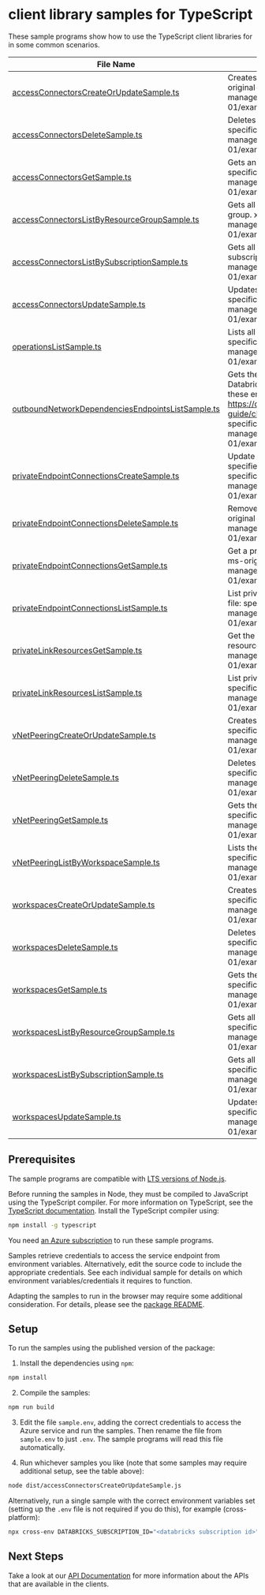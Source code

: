 # client library samples for TypeScript

These sample programs show how to use the TypeScript client libraries for in some common scenarios.

| **File Name**                                                                                       | **Description**                                                                                                                                                                                                                                                                                                                                                                                                                                    |
| --------------------------------------------------------------------------------------------------- | -------------------------------------------------------------------------------------------------------------------------------------------------------------------------------------------------------------------------------------------------------------------------------------------------------------------------------------------------------------------------------------------------------------------------------------------------- |
| [accessConnectorsCreateOrUpdateSample.ts][accessconnectorscreateorupdatesample]                     | Creates or updates azure databricks accessConnector. x-ms-original-file: specification/databricks/resource-manager/Microsoft.Databricks/stable/2023-05-01/examples/AccessConnectorCreateOrUpdate.json                                                                                                                                                                                                                                              |
| [accessConnectorsDeleteSample.ts][accessconnectorsdeletesample]                                     | Deletes the azure databricks accessConnector. x-ms-original-file: specification/databricks/resource-manager/Microsoft.Databricks/stable/2023-05-01/examples/AccessConnectorDelete.json                                                                                                                                                                                                                                                             |
| [accessConnectorsGetSample.ts][accessconnectorsgetsample]                                           | Gets an azure databricks accessConnector. x-ms-original-file: specification/databricks/resource-manager/Microsoft.Databricks/stable/2023-05-01/examples/AccessConnectorGet.json                                                                                                                                                                                                                                                                    |
| [accessConnectorsListByResourceGroupSample.ts][accessconnectorslistbyresourcegroupsample]           | Gets all the azure databricks accessConnectors within a resource group. x-ms-original-file: specification/databricks/resource-manager/Microsoft.Databricks/stable/2023-05-01/examples/AccessConnectorsListByResourceGroup.json                                                                                                                                                                                                                     |
| [accessConnectorsListBySubscriptionSample.ts][accessconnectorslistbysubscriptionsample]             | Gets all the azure databricks accessConnectors within a subscription. x-ms-original-file: specification/databricks/resource-manager/Microsoft.Databricks/stable/2023-05-01/examples/AccessConnectorsListBySubscriptionId.json                                                                                                                                                                                                                      |
| [accessConnectorsUpdateSample.ts][accessconnectorsupdatesample]                                     | Updates an azure databricks accessConnector. x-ms-original-file: specification/databricks/resource-manager/Microsoft.Databricks/stable/2023-05-01/examples/AccessConnectorPatchUpdate.json                                                                                                                                                                                                                                                         |
| [operationsListSample.ts][operationslistsample]                                                     | Lists all of the available RP operations. x-ms-original-file: specification/databricks/resource-manager/Microsoft.Databricks/stable/2023-02-01/examples/OperationsList.json                                                                                                                                                                                                                                                                        |
| [outboundNetworkDependenciesEndpointsListSample.ts][outboundnetworkdependenciesendpointslistsample] | Gets the list of endpoints that VNET Injected Workspace calls Azure Databricks Control Plane. You must configure outbound access with these endpoints. For more information, see https://docs.microsoft.com/azure/databricks/administration-guide/cloud-configurations/azure/udr x-ms-original-file: specification/databricks/resource-manager/Microsoft.Databricks/stable/2023-02-01/examples/OutboundNetworkDependenciesEndpointsList.json |
| [privateEndpointConnectionsCreateSample.ts][privateendpointconnectionscreatesample]                 | Update the status of a private endpoint connection with the specified name x-ms-original-file: specification/databricks/resource-manager/Microsoft.Databricks/stable/2023-02-01/examples/PrivateEndpointConnectionsUpdate.json                                                                                                                                                                                                                     |
| [privateEndpointConnectionsDeleteSample.ts][privateendpointconnectionsdeletesample]                 | Remove private endpoint connection with the specified name x-ms-original-file: specification/databricks/resource-manager/Microsoft.Databricks/stable/2023-02-01/examples/PrivateEndpointConnectionsDelete.json                                                                                                                                                                                                                                     |
| [privateEndpointConnectionsGetSample.ts][privateendpointconnectionsgetsample]                       | Get a private endpoint connection properties for a workspace x-ms-original-file: specification/databricks/resource-manager/Microsoft.Databricks/stable/2023-02-01/examples/PrivateEndpointConnectionsGet.json                                                                                                                                                                                                                                      |
| [privateEndpointConnectionsListSample.ts][privateendpointconnectionslistsample]                     | List private endpoint connections of the workspace x-ms-original-file: specification/databricks/resource-manager/Microsoft.Databricks/stable/2023-02-01/examples/ListPrivateEndpointConnections.json                                                                                                                                                                                                                                               |
| [privateLinkResourcesGetSample.ts][privatelinkresourcesgetsample]                                   | Get the specified private link resource for the given group id (sub-resource) x-ms-original-file: specification/databricks/resource-manager/Microsoft.Databricks/stable/2023-02-01/examples/PrivateLinkResourcesGet.json                                                                                                                                                                                                                           |
| [privateLinkResourcesListSample.ts][privatelinkresourceslistsample]                                 | List private link resources for a given workspace x-ms-original-file: specification/databricks/resource-manager/Microsoft.Databricks/stable/2023-02-01/examples/ListPrivateLinkResources.json                                                                                                                                                                                                                                                      |
| [vNetPeeringCreateOrUpdateSample.ts][vnetpeeringcreateorupdatesample]                               | Creates vNet Peering for workspace. x-ms-original-file: specification/databricks/resource-manager/Microsoft.Databricks/stable/2023-02-01/examples/WorkspaceVirtualNetworkPeeringCreateOrUpdate.json                                                                                                                                                                                                                                                |
| [vNetPeeringDeleteSample.ts][vnetpeeringdeletesample]                                               | Deletes the workspace vNetPeering. x-ms-original-file: specification/databricks/resource-manager/Microsoft.Databricks/stable/2023-02-01/examples/WorkspaceVirtualNetworkPeeringDelete.json                                                                                                                                                                                                                                                         |
| [vNetPeeringGetSample.ts][vnetpeeringgetsample]                                                     | Gets the workspace vNet Peering. x-ms-original-file: specification/databricks/resource-manager/Microsoft.Databricks/stable/2023-02-01/examples/WorkspaceVirtualNetPeeringGet.json                                                                                                                                                                                                                                                                  |
| [vNetPeeringListByWorkspaceSample.ts][vnetpeeringlistbyworkspacesample]                             | Lists the workspace vNet Peerings. x-ms-original-file: specification/databricks/resource-manager/Microsoft.Databricks/stable/2023-02-01/examples/WorkspaceVirtualNetPeeringList.json                                                                                                                                                                                                                                                               |
| [workspacesCreateOrUpdateSample.ts][workspacescreateorupdatesample]                                 | Creates a new workspace. x-ms-original-file: specification/databricks/resource-manager/Microsoft.Databricks/stable/2023-02-01/examples/PrepareEncryption.json                                                                                                                                                                                                                                                                                      |
| [workspacesDeleteSample.ts][workspacesdeletesample]                                                 | Deletes the workspace. x-ms-original-file: specification/databricks/resource-manager/Microsoft.Databricks/stable/2023-02-01/examples/WorkspaceDelete.json                                                                                                                                                                                                                                                                                          |
| [workspacesGetSample.ts][workspacesgetsample]                                                       | Gets the workspace. x-ms-original-file: specification/databricks/resource-manager/Microsoft.Databricks/stable/2023-02-01/examples/WorkspaceGet.json                                                                                                                                                                                                                                                                                                |
| [workspacesListByResourceGroupSample.ts][workspaceslistbyresourcegroupsample]                       | Gets all the workspaces within a resource group. x-ms-original-file: specification/databricks/resource-manager/Microsoft.Databricks/stable/2023-02-01/examples/WorkspacesListByResourceGroup.json                                                                                                                                                                                                                                                  |
| [workspacesListBySubscriptionSample.ts][workspaceslistbysubscriptionsample]                         | Gets all the workspaces within a subscription. x-ms-original-file: specification/databricks/resource-manager/Microsoft.Databricks/stable/2023-02-01/examples/WorkspacesListBySubscription.json                                                                                                                                                                                                                                                     |
| [workspacesUpdateSample.ts][workspacesupdatesample]                                                 | Updates a workspace. x-ms-original-file: specification/databricks/resource-manager/Microsoft.Databricks/stable/2023-02-01/examples/WorkspaceUpdate.json                                                                                                                                                                                                                                                                                            |

## Prerequisites

The sample programs are compatible with [LTS versions of Node.js](https://github.com/nodejs/release#release-schedule).

Before running the samples in Node, they must be compiled to JavaScript using the TypeScript compiler. For more information on TypeScript, see the [TypeScript documentation][typescript]. Install the TypeScript compiler using:

```bash
npm install -g typescript
```

You need [an Azure subscription][freesub] to run these sample programs.

Samples retrieve credentials to access the service endpoint from environment variables. Alternatively, edit the source code to include the appropriate credentials. See each individual sample for details on which environment variables/credentials it requires to function.

Adapting the samples to run in the browser may require some additional consideration. For details, please see the [package README][package].

## Setup

To run the samples using the published version of the package:

1. Install the dependencies using `npm`:

```bash
npm install
```

2. Compile the samples:

```bash
npm run build
```

3. Edit the file `sample.env`, adding the correct credentials to access the Azure service and run the samples. Then rename the file from `sample.env` to just `.env`. The sample programs will read this file automatically.

4. Run whichever samples you like (note that some samples may require additional setup, see the table above):

```bash
node dist/accessConnectorsCreateOrUpdateSample.js
```

Alternatively, run a single sample with the correct environment variables set (setting up the `.env` file is not required if you do this), for example (cross-platform):

```bash
npx cross-env DATABRICKS_SUBSCRIPTION_ID="<databricks subscription id>" DATABRICKS_RESOURCE_GROUP="<databricks resource group>" DATABRICKS_SUBSCRIPTION_ID="<databricks subscription id>" DATABRICKS_RESOURCE_GROUP="<databricks resource group>" node dist/accessConnectorsCreateOrUpdateSample.js
```

## Next Steps

Take a look at our [API Documentation][apiref] for more information about the APIs that are available in the clients.

[accessconnectorscreateorupdatesample]: https://github.com/Azure/azure-sdk-for-js/blob/main/sdk/databricks/arm-databricks/samples/v3/typescript/src/accessConnectorsCreateOrUpdateSample.ts
[accessconnectorsdeletesample]: https://github.com/Azure/azure-sdk-for-js/blob/main/sdk/databricks/arm-databricks/samples/v3/typescript/src/accessConnectorsDeleteSample.ts
[accessconnectorsgetsample]: https://github.com/Azure/azure-sdk-for-js/blob/main/sdk/databricks/arm-databricks/samples/v3/typescript/src/accessConnectorsGetSample.ts
[accessconnectorslistbyresourcegroupsample]: https://github.com/Azure/azure-sdk-for-js/blob/main/sdk/databricks/arm-databricks/samples/v3/typescript/src/accessConnectorsListByResourceGroupSample.ts
[accessconnectorslistbysubscriptionsample]: https://github.com/Azure/azure-sdk-for-js/blob/main/sdk/databricks/arm-databricks/samples/v3/typescript/src/accessConnectorsListBySubscriptionSample.ts
[accessconnectorsupdatesample]: https://github.com/Azure/azure-sdk-for-js/blob/main/sdk/databricks/arm-databricks/samples/v3/typescript/src/accessConnectorsUpdateSample.ts
[operationslistsample]: https://github.com/Azure/azure-sdk-for-js/blob/main/sdk/databricks/arm-databricks/samples/v3/typescript/src/operationsListSample.ts
[outboundnetworkdependenciesendpointslistsample]: https://github.com/Azure/azure-sdk-for-js/blob/main/sdk/databricks/arm-databricks/samples/v3/typescript/src/outboundNetworkDependenciesEndpointsListSample.ts
[privateendpointconnectionscreatesample]: https://github.com/Azure/azure-sdk-for-js/blob/main/sdk/databricks/arm-databricks/samples/v3/typescript/src/privateEndpointConnectionsCreateSample.ts
[privateendpointconnectionsdeletesample]: https://github.com/Azure/azure-sdk-for-js/blob/main/sdk/databricks/arm-databricks/samples/v3/typescript/src/privateEndpointConnectionsDeleteSample.ts
[privateendpointconnectionsgetsample]: https://github.com/Azure/azure-sdk-for-js/blob/main/sdk/databricks/arm-databricks/samples/v3/typescript/src/privateEndpointConnectionsGetSample.ts
[privateendpointconnectionslistsample]: https://github.com/Azure/azure-sdk-for-js/blob/main/sdk/databricks/arm-databricks/samples/v3/typescript/src/privateEndpointConnectionsListSample.ts
[privatelinkresourcesgetsample]: https://github.com/Azure/azure-sdk-for-js/blob/main/sdk/databricks/arm-databricks/samples/v3/typescript/src/privateLinkResourcesGetSample.ts
[privatelinkresourceslistsample]: https://github.com/Azure/azure-sdk-for-js/blob/main/sdk/databricks/arm-databricks/samples/v3/typescript/src/privateLinkResourcesListSample.ts
[vnetpeeringcreateorupdatesample]: https://github.com/Azure/azure-sdk-for-js/blob/main/sdk/databricks/arm-databricks/samples/v3/typescript/src/vNetPeeringCreateOrUpdateSample.ts
[vnetpeeringdeletesample]: https://github.com/Azure/azure-sdk-for-js/blob/main/sdk/databricks/arm-databricks/samples/v3/typescript/src/vNetPeeringDeleteSample.ts
[vnetpeeringgetsample]: https://github.com/Azure/azure-sdk-for-js/blob/main/sdk/databricks/arm-databricks/samples/v3/typescript/src/vNetPeeringGetSample.ts
[vnetpeeringlistbyworkspacesample]: https://github.com/Azure/azure-sdk-for-js/blob/main/sdk/databricks/arm-databricks/samples/v3/typescript/src/vNetPeeringListByWorkspaceSample.ts
[workspacescreateorupdatesample]: https://github.com/Azure/azure-sdk-for-js/blob/main/sdk/databricks/arm-databricks/samples/v3/typescript/src/workspacesCreateOrUpdateSample.ts
[workspacesdeletesample]: https://github.com/Azure/azure-sdk-for-js/blob/main/sdk/databricks/arm-databricks/samples/v3/typescript/src/workspacesDeleteSample.ts
[workspacesgetsample]: https://github.com/Azure/azure-sdk-for-js/blob/main/sdk/databricks/arm-databricks/samples/v3/typescript/src/workspacesGetSample.ts
[workspaceslistbyresourcegroupsample]: https://github.com/Azure/azure-sdk-for-js/blob/main/sdk/databricks/arm-databricks/samples/v3/typescript/src/workspacesListByResourceGroupSample.ts
[workspaceslistbysubscriptionsample]: https://github.com/Azure/azure-sdk-for-js/blob/main/sdk/databricks/arm-databricks/samples/v3/typescript/src/workspacesListBySubscriptionSample.ts
[workspacesupdatesample]: https://github.com/Azure/azure-sdk-for-js/blob/main/sdk/databricks/arm-databricks/samples/v3/typescript/src/workspacesUpdateSample.ts
[apiref]: https://docs.microsoft.com/javascript/api/@azure/arm-databricks?view=azure-node-preview
[freesub]: https://azure.microsoft.com/free/
[package]: https://github.com/Azure/azure-sdk-for-js/tree/main/sdk/databricks/arm-databricks/README.md
[typescript]: https://www.typescriptlang.org/docs/home.html
